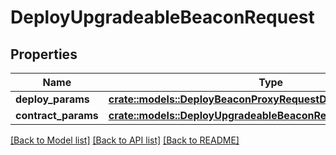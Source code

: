 # DeployUpgradeableBeaconRequest

## Properties

Name | Type | Description | Notes
------------ | ------------- | ------------- | -------------
**deploy_params** | [**crate::models::DeployBeaconProxyRequestDeployParams**](deploy_BeaconProxy_request_deployParams.md) |  | 
**contract_params** | [**crate::models::DeployUpgradeableBeaconRequestContractParams**](deploy_UpgradeableBeacon_request_contractParams.md) |  | 

[[Back to Model list]](../README.md#documentation-for-models) [[Back to API list]](../README.md#documentation-for-api-endpoints) [[Back to README]](../README.md)


